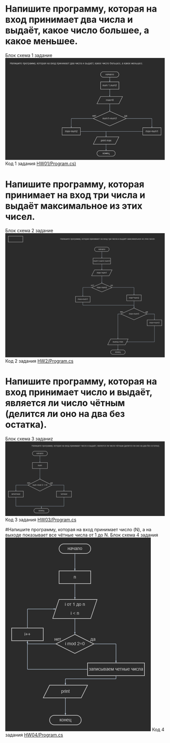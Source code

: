 # Напишите программу, которая на вход принимает два числа и выдаёт, какое число большее, а какое меньшее.
 Блок схема 1 задание![HW01/Blok01](HW01/Blok01.png) Код 1 задания [HW01/Program.cs) ](HW01/Program.cs) 

 # Напишите программу, которая принимает на вход три числа и выдаёт максимальное из этих чисел.
  Блок схема 2 задание![HW2/Blok02](HW2/Blok02.png) Код 2 задания [HW2/Program.cs](HW2/Program.cs) 
  
  #  Напишите программу, которая на вход принимает число и выдаёт, является ли число чётным (делится ли оно на два без остатка).
  Блок схема 3 заданиz![HW03/Blok03](HW03/Blok03.png) Код 3 задания [HW03/Program.cs](HW03/Program.cs) 

  #Напишите программу, которая на вход принимает число (N), а на выходе показывает все чётные числа от 1 до N.
  Блок схема 4 задания ![HW04/blok04](HW04/bloke04.png) Код  4 задания [HW04/Program.cs](HW04/Program.cs) 